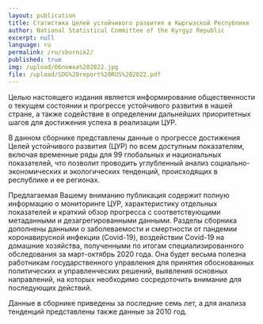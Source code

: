 ```yaml
---
layout: publication
title: Статистика Целей устойчивого развития в Кыргызской Республике
author: National Statistical Committee of the Kyrgyz Republic
excerpt: null
language: ru
permalink: /ru/sbornik2/
published: true
img: /upload/Обложка%202022.jpg
file: /upload/SDG%20report%20RUS%202022.pdf
---
```

Целью настоящего издания является информирование общественности о текущем состоянии и прогрессе устойчивого развития в нашей стране, а также содействие в определении дальнейших приоритетных шагов для достижения успеха в реализации ЦУР.

В данном сборнике представлены данные о прогрессе достижения Целей устойчивого развития (ЦУР) по всем доступным показателям, включая временные ряды для 99 глобальных и национальных показателей, что позволит проводить углубленный анализ социально-экономических и экологических тенденций, происходящих в республике и ее регионах.

Предлагаемая Вашему вниманию публикация содержит полную информацию о мониторинге ЦУР, характеристику отдельных показателей и краткий обзор прогресса с соответствующими метаданными и дезагрегированными данными.
Разделы сборника дополнены данными о заболеваемости и смертности от пандемии коронавирусной инфекции (Covid-19), воздействии Covid-19 на домашние хозяйства, полученными по итогам специализированного обследования за март-октябрь 2020 года. Она будет весьма полезна работникам государственного управления для принятия обоснованных политических и управленческих решений, выявления основных направлений, на которых необходимо сосредоточить внимание для последующих действий.

Данные в сборнике приведены за последние семь лет, а для анализа тенденций представлены также данные за 2010 год.
